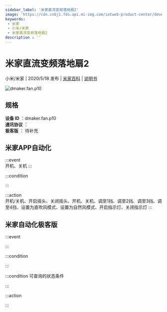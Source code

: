 ```yaml
---
sidebar_label: '米家直流变频落地扇2'
image: 'https://cdn.cnbj1.fds.api.mi-img.com/iotweb-product-center/developer_1583804782445dR5qAUrG.png?GalaxyAccessKeyId=AKVGLQWBOVIRQ3XLEW&Expires=9223372036854775807&Signature=4TPxre3cA22OIyrC3wr43NwjXv0='
keywords: 
 - 米家
 - 小米/米家
 - 米家直流变频落地扇2
description : ''
---
```

# 米家直流变频落地扇2

小米/米家 | 2020/5/18 发布 | [米家百科](https://home.mi.com/webapp/content/baike/product/index.html?model=dmaker.fan.p10) | [说明书](https://home.mi.com/views/introduction.html?model=dmaker.fan.p10&region=cn)

![dmaker.fan.p10](https://cdn.cnbj1.fds.api.mi-img.com/iotweb-product-center/developer_1583804782445dR5qAUrG.png?GalaxyAccessKeyId=AKVGLQWBOVIRQ3XLEW&Expires=9223372036854775807&Signature=4TPxre3cA22OIyrC3wr43NwjXv0=)

## 规格  
> 
**设备 ID** ：dmaker.fan.p10  
**通讯协议** ：  
**极客版**  ： 待补充 


## 米家APP自动化  

:::event  
开机、关机
:::

:::condition  

:::

:::action   
开机/关机、开启摇头、关闭摇头、开机、关机、调至1挡、调至2挡、调至3挡、调至4挡、设置为直吹风模式、设置为自然风模式、开启指示灯、关闭指示灯
:::

## 米家自动化极客版  

:::event  

:::

:::condition  

:::

:::condition 可查询的状态条件  

:::

:::action  

:::

        
